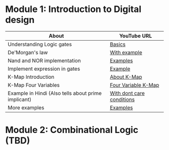 # Module 1: Introduction to Digital design

| About | YouTube URL |
| ----------- | ----------- |
| Understanding Logic gates | [Basics](https://youtu.be/INEtYZqtjTo?si=7n8DwLuaneskx4_Y) |
| De'Morgan's law | [With example](https://youtu.be/ZMZRacxsBbI?si=Q53lnE94U0KzMzke) |
| Nand and NOR implementation | [Examples](https://youtu.be/swvQDSsqeSw?si=wFUnKTHyrzVyJqQv) |
| Implement expression in gates | [Example](https://youtu.be/0zSHzQJ6vgo?si=q8aV5Hi91j0IkFet) |
| K-Map Introduction | [About K-Map](https://youtu.be/3vkMgTmieZI?si=uZIigA7mDtVGAPrf) |
| K-Map Four Variables | [Four Variable K-Map](https://youtu.be/YJSqf_Z024w?si=3u29Wr2XxkPWumzA) |
| Example in Hindi (Also tells about prime implicant) | [With dont care conditions](https://youtu.be/0vEvpcY8O3o?si=y2sCHUdGC8G4dsOS) |
| More examples | [Examples](https://youtu.be/F9-mF7QlMDY?si=SBvxLVzenBx8O_QU) |


# Module 2: Combinational Logic (TBD)
